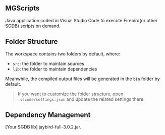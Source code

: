 ## MGScripts

Java application coded in Visual Studio Code to execute Firebird(or other SGDB) scripts on demand.

## Folder Structure

The workspace contains two folders by default, where:

- `src`: the folder to maintain sources
- `lib`: the folder to maintain dependencies

Meanwhile, the compiled output files will be generated in the `bin` folder by default.

> If you want to customize the folder structure, open `.vscode/settings.json` and update the related settings there.

## Dependency Management

[Your SGDB lib] jaybird-full-3.0.2.jar.
